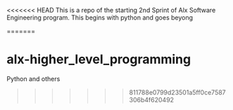 <<<<<<< HEAD
This is a repo of the starting  2nd Sprint of Alx Software Engineering program. This begins with python and goes beyong

=======
# alx-higher_level_programming
Python and others
>>>>>>> 811788e0799d23501a5ff0ce7587306b4f620492
